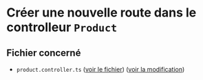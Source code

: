 # Créer une nouvelle route dans le controlleur `Product`

## Fichier concerné

- `product.controller.ts` ([voir le fichier](./e-commerce/src/product.controller.ts)) ([voir la modification](https://github.com/benjGam/E-Commerce-API-NW/commit/9c3ee3619521694ae0f5d37c48e1139a0ef2ea67#diff-1aa9cc00460d0bf4f721f966802866944756d39c9a908e331747996f0d5fcdc1))